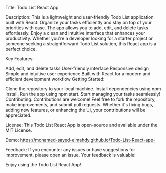 Title: Todo List React App

Description:
This is a lightweight and user-friendly Todo List application built with React. Organize your tasks efficiently and stay on top of your priorities with ease. The app allows you to add, edit, and delete tasks effortlessly. Enjoy a clean and intuitive interface that enhances your productivity. Whether you're a developer looking for a starter project or someone seeking a straightforward Todo List solution, this React app is a perfect choice.

Key Features:

Add, edit, and delete tasks
User-friendly interface
Responsive design
Simple and intuitive user experience
Built with React for a modern and efficient development workflow
Getting Started:

Clone the repository to your local machine.
Install dependencies using npm install.
Run the app using npm start.
Start managing your tasks seamlessly!
Contributing:
Contributions are welcome! Feel free to fork the repository, make improvements, and submit pull requests. Whether it's fixing bugs, adding new features, or enhancing the UI, your contributions will be appreciated.

License:
This Todo List React App is open-source and available under the MIT License.

Demo:
https://mohamed-sayed-elmahdy.github.io/Todo-List-React-app-

Feedback:
If you encounter any issues or have suggestions for improvement, please open an issue. Your feedback is valuable!

Enjoy using the Todo List React App!

